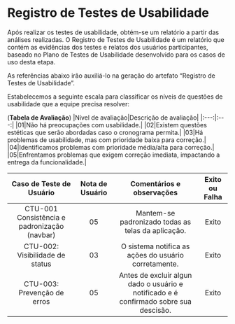 # Registro de Testes de Usabilidade

Após realizar os testes de usabilidade, obtém-se um relatório a partir das análises realizadas. O Registro de Testes de Usabilidade é um relatório que contém as evidências dos testes e relatos dos usuários participantes, baseado no Plano de Testes de Usabilidade desenvolvido para os casos de uso desta etapa.

As referências abaixo irão auxiliá-lo na geração do artefato “Registro de Testes de Usabilidade”.

Estabelecemos a seguinte escala para classificar os níveis de questões de usabilidade que a equipe precisa resolver:




(**Tabela de Avaliação**)
|Nível de avaliação|Descrição de avaliação|
|:---:|:---:|
|01|Não há preocupações com usabilidade.|
|02|Existem questões estéticas que serão abordadas caso o cronograma permita.|
|03|Há problemas de usabilidade, mas com prioridade baixa para correção.|
|04|Identificamos problemas com prioridade média/alta para correção.|
|05|Enfrentamos problemas que exigem correção imediata, impactando a entrega da funcionalidade.|


|Caso de Teste de Usuário |Nota de Usuário |Comentários e observações|Exito ou Falha|
|:---:|:---:|:---:|:---:|
|CTU-001  Consistência e padronização (navbar) |05| Mantem-se padronizado todas as telas da aplicação.|Exito|
|CTU-002: Visibilidade de status|03| O sistema notifica as ações do usuário corretamente.|Exito|
|CTU-003: Prevenção de erros|05| Antes de excluir algun dado o usuário e notificado e é confirmado sobre sua descisão.|Exito| 

